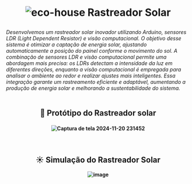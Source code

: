 <h1 align="center">
  
![eco-house](https://github.com/user-attachments/assets/b93616c6-f153-4634-bd78-af5e738ccc0b) Rastreador Solar
</h1>

*Desenvolvemos um rastreador solar inovador utilizando Arduino, sensores LDR (Light Dependent Resistor) e visão computacional. O objetivo desse sistema é otimizar a captação de energia solar, ajustando automaticamente a posição do painel conforme o movimento do sol. A combinação de sensores LDR e visão computacional permite uma abordagem mais precisa: os LDRs detectam a intensidade da luz em diferentes direções, enquanto a visão computacional é empregada para analisar o ambiente ao redor e realizar ajustes mais inteligentes. Essa integração garante um rastreamento eficiente e adaptável, aumentando a produção de energia solar e melhorando a sustentabilidade do sistema.*
<br>
<br>
<h2 align="center">
  
🤖 Protótipo do Rastreador solar
</h2>

<h4 align="center">
  
![Captura de tela 2024-11-20 231452](https://github.com/user-attachments/assets/64fec137-d6d5-424c-b2cc-894f8c8aca15)
</h4>
<br>
<h2 align="center">
☀️ Simulação do Rastreador Solar
</h2>

<h4 align="center">
  
  ![image](https://github.com/user-attachments/assets/9029b55a-05d3-4065-ae8b-64113a67cde6)
</h4>
